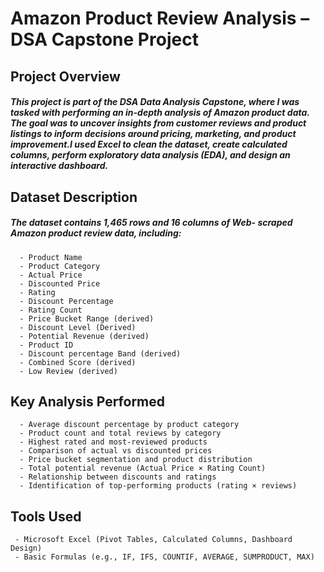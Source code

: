 # Amazon Product Review Analysis – DSA Capstone Project
## Project Overview
##### This project is part of the DSA Data Analysis Capstone, where I was tasked with performing an in-depth analysis of Amazon product data. The goal was        to uncover insights from customer reviews and product listings to inform decisions around pricing, marketing, and product improvement.I used Excel to       clean the dataset, create calculated columns, perform exploratory data analysis (EDA), and design an interactive dashboard.     
## Dataset Description
##### The dataset contains 1,465 rows and 16 columns of Web- scraped Amazon product review data, including:
      - Product Name
      - Product Category
      - Actual Price 
      - Discounted Price
      - Rating
      - Discount Percentage
      - Rating Count
      - Price Bucket Range (derived)
      - Discount Level (Derived)
      - Potential Revenue (derived)
      - Product ID
      - Discount percentage Band (derived)
      - Combined Score (derived)
      - Low Review (derived)

## Key Analysis Performed
      - Average discount percentage by product category
      - Product count and total reviews by category
      - Highest rated and most-reviewed products
      - Comparison of actual vs discounted prices
      - Price bucket segmentation and product distribution
      - Total potential revenue (Actual Price × Rating Count)
      - Relationship between discounts and ratings
      - Identification of top-performing products (rating × reviews)

## Tools Used
     - Microsoft Excel (Pivot Tables, Calculated Columns, Dashboard Design)
     - Basic Formulas (e.g., IF, IFS, COUNTIF, AVERAGE, SUMPRODUCT, MAX)



      
      
      
       
      
      
       
      
      
